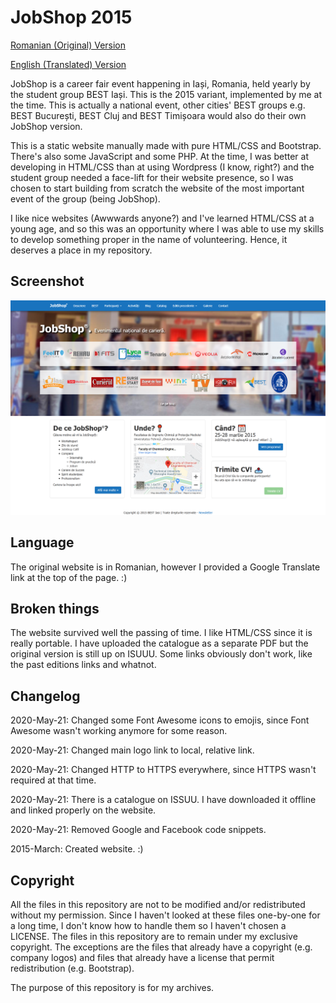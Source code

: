 # JobShop 2015

[Romanian (Original) Version](https://dragosprju.github.io/jobshop/)

[English (Translated) Version](https://translate.google.com/translate?sl=ro&tl=en&u=https%3A%2F%2Fdragosprju.github.io%2Fjobshop%2F)

JobShop is a career fair event happening in Iași, Romania, held yearly by the student group BEST Iași. This is the 2015 variant, implemented by me at the time. This is actually a national event, other cities' BEST groups e.g. BEST București, BEST Cluj and BEST Timișoara would also do their own JobShop version.

This is a static website manually made with pure HTML/CSS and Bootstrap. There's also some JavaScript and some PHP. At the time, I was better at developing in HTML/CSS than at using Wordpress (I know, right?) and the student group needed a face-lift for their website presence, so I was chosen to start building from scratch the website of the most important event of the group (being JobShop).

I like nice websites (Awwwards anyone?) and I've learned HTML/CSS at a young age, and so this was an opportunity where I was able to use my skills to develop something proper in the name of volunteering. Hence, it deserves a place in my repository.

## Screenshot

![Website Screenshot](screenshot.png)

## Language

The original website is in Romanian, however I provided a Google Translate link at the top of the page. :)

## Broken things

The website survived well the passing of time. I like HTML/CSS since it is really portable. I have uploaded the catalogue as a separate PDF but the original version is still up on ISUUU. Some links obviously don't work, like the past editions links and whatnot.

## Changelog

2020-May-21: Changed some Font Awesome icons to emojis, since Font Awesome wasn't working anymore for some reason.

2020-May-21: Changed main logo link to local, relative link.

2020-May-21: Changed HTTP to HTTPS everywhere, since HTTPS wasn't required at that time.

2020-May-21: There is a catalogue on ISSUU. I have downloaded it offline and linked properly on the website.

2020-May-21: Removed Google and Facebook code snippets.

2015-March: Created website. :)

## Copyright

All the files in this repository are not to be modified and/or redistributed without my permission. Since I haven't looked at these files one-by-one for a long time, I don't know how to handle them so I haven't chosen a LICENSE. The files in this repository are to remain under my exclusive copyright. The exceptions are the files that already have a copyright (e.g. company logos) and files that already have a license that permit redistribution (e.g. Bootstrap).

The purpose of this repository is for my archives.
